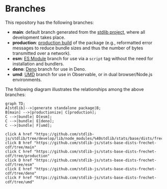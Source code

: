 <!--

@license Apache-2.0

Copyright (c) 2022 The Stdlib Authors.

Licensed under the Apache License, Version 2.0 (the "License");
you may not use this file except in compliance with the License.
You may obtain a copy of the License at

    http://www.apache.org/licenses/LICENSE-2.0

Unless required by applicable law or agreed to in writing, software
distributed under the License is distributed on an "AS IS" BASIS,
WITHOUT WARRANTIES OR CONDITIONS OF ANY KIND, either express or implied.
See the License for the specific language governing permissions and
limitations under the License.

-->

# Branches

This repository has the following branches:

-   **main**: default branch generated from the [stdlib project][stdlib-url], where all development takes place.
-   **production**: [production build][production-url] of the package (e.g., reformatted error messages to reduce bundle sizes and thus the number of bytes transmitted over a network).
-   **esm**: [ES Module][esm-url] branch for use via a `script` tag without the need for installation and bundlers.
-   **deno**: [Deno][deno-url] branch for use in Deno.
-   **umd**: [UMD][umd-url] branch for use in Observable, or in dual browser/Node.js environments.

The following diagram illustrates the relationships among the above branches:

```mermaid
graph TD;
A[stdlib]-->|generate standalone package|B;
B[main] -->|productionize| C[production];
C -->|bundle| D[esm];
C -->|bundle| E[deno];
C -->|bundle| F[umd];

click A href "https://github.com/stdlib-js/stdlib/tree/develop/lib/node_modules/%40stdlib/stats/base/dists/frechet/cdf"
click B href "https://github.com/stdlib-js/stats-base-dists-frechet-cdf/tree/main"
click C href "https://github.com/stdlib-js/stats-base-dists-frechet-cdf/tree/production"
click D href "https://github.com/stdlib-js/stats-base-dists-frechet-cdf/tree/esm"
click E href "https://github.com/stdlib-js/stats-base-dists-frechet-cdf/tree/deno"
click F href "https://github.com/stdlib-js/stats-base-dists-frechet-cdf/tree/umd"
```

[stdlib-url]: https://github.com/stdlib-js/stdlib/tree/develop/lib/node_modules/%40stdlib/stats/base/dists/frechet/cdf
[production-url]: https://github.com/stdlib-js/stats-base-dists-frechet-cdf/tree/production
[deno-url]: https://github.com/stdlib-js/stats-base-dists-frechet-cdf/tree/deno
[umd-url]: https://github.com/stdlib-js/stats-base-dists-frechet-cdf/tree/umd
[esm-url]: https://github.com/stdlib-js/stats-base-dists-frechet-cdf/tree/esm